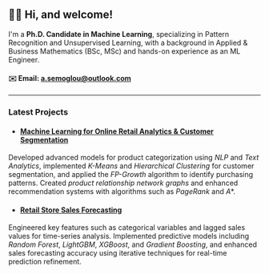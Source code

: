 ## 👋🏻 Hi, and welcome!

I'm a **Ph.D. Candidate in Machine Learning**, specializing in Pattern Recognition and Unsupervised Learning, with a background in Applied & Business Mathematics (BSc, MSc) and hands-on experience as an ML Engineer.

#### ✉️ Email: [a.semoglou@outlook.com](mailto:a.semoglou@outlook.com)

---

### Latest Projects

- #### [Machine Learning for Online Retail Analytics & Customer Segmentation](https://github.com/semoglou/Machine-Learning-Customer-Segmentation)
Developed advanced models for product categorization using *NLP* and *Text Analytics*, implemented *K-Means* and *Hierarchical Clustering* for customer segmentation, and applied the *FP-Growth* algorithm to identify purchasing patterns. Created *product relationship network graphs* and enhanced recommendation systems with algorithms such as *PageRank* and *A**.

- #### [Retail Store Sales Forecasting](https://github.com/semoglou/Retail-Store-Sales-Forecasting)
Engineered key features such as categorical variables and lagged sales values for time-series analysis. Implemented predictive models including *Random Forest*, *LightGBM*, *XGBoost*, and *Gradient Boosting*, and enhanced sales forecasting accuracy using iterative techniques for real-time prediction refinement.

